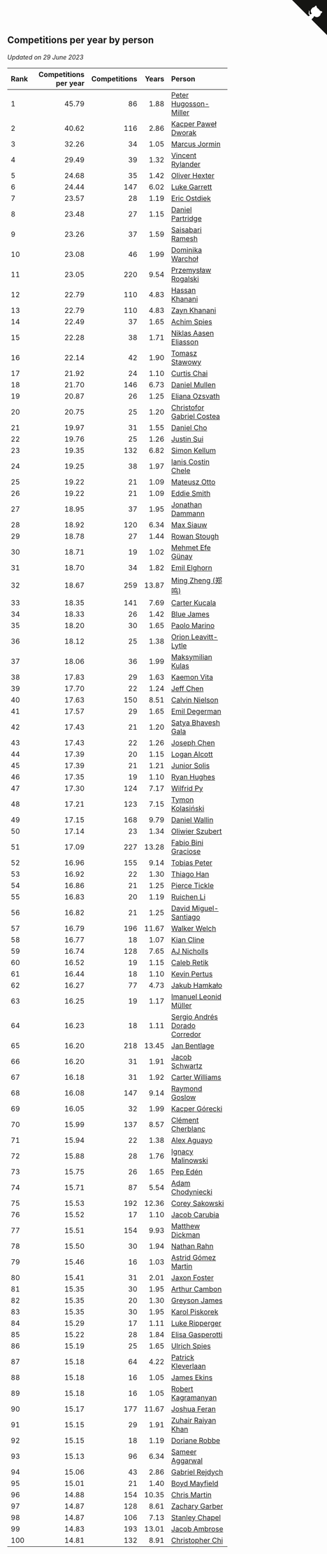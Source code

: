 ## Competitions per year by person

*Updated on 29 June 2023*

| Rank | Competitions per year | Competitions | Years | Person |
| :--- | ---: | ---: | ---: | :--- |
| 1 | 45.79 | 86 | 1.88 | [Peter Hugosson-Miller](https://www.worldcubeassociation.org/persons/2021HUGO01) |
| 2 | 40.62 | 116 | 2.86 | [Kacper Paweł Dworak](https://www.worldcubeassociation.org/persons/2020DWOR01) |
| 3 | 32.26 | 34 | 1.05 | [Marcus Jormin](https://www.worldcubeassociation.org/persons/2022JORM01) |
| 4 | 29.49 | 39 | 1.32 | [Vincent Rylander](https://www.worldcubeassociation.org/persons/2022RYLA01) |
| 5 | 24.68 | 35 | 1.42 | [Oliver Hexter](https://www.worldcubeassociation.org/persons/2022HEXT01) |
| 6 | 24.44 | 147 | 6.02 | [Luke Garrett](https://www.worldcubeassociation.org/persons/2017GARR05) |
| 7 | 23.57 | 28 | 1.19 | [Eric Ostdiek](https://www.worldcubeassociation.org/persons/2022OSTD01) |
| 8 | 23.48 | 27 | 1.15 | [Daniel Partridge](https://www.worldcubeassociation.org/persons/2022PART02) |
| 9 | 23.26 | 37 | 1.59 | [Saisabari Ramesh](https://www.worldcubeassociation.org/persons/2021RAME01) |
| 10 | 23.08 | 46 | 1.99 | [Dominika Warchoł](https://www.worldcubeassociation.org/persons/2021WARC01) |
| 11 | 23.05 | 220 | 9.54 | [Przemysław Rogalski](https://www.worldcubeassociation.org/persons/2013ROGA02) |
| 12 | 22.79 | 110 | 4.83 | [Hassan Khanani](https://www.worldcubeassociation.org/persons/2018KHAN26) |
| 13 | 22.79 | 110 | 4.83 | [Zayn Khanani](https://www.worldcubeassociation.org/persons/2018KHAN28) |
| 14 | 22.49 | 37 | 1.65 | [Achim Spies](https://www.worldcubeassociation.org/persons/2021SPIE01) |
| 15 | 22.28 | 38 | 1.71 | [Niklas Aasen Eliasson](https://www.worldcubeassociation.org/persons/2021ELIA01) |
| 16 | 22.14 | 42 | 1.90 | [Tomasz Stawowy](https://www.worldcubeassociation.org/persons/2021STAW01) |
| 17 | 21.92 | 24 | 1.10 | [Curtis Chai](https://www.worldcubeassociation.org/persons/2022CHAI02) |
| 18 | 21.70 | 146 | 6.73 | [Daniel Mullen](https://www.worldcubeassociation.org/persons/2016MULL04) |
| 19 | 20.87 | 26 | 1.25 | [Eliana Ozsvath](https://www.worldcubeassociation.org/persons/2022OZSV01) |
| 20 | 20.75 | 25 | 1.20 | [Christofor Gabriel Costea](https://www.worldcubeassociation.org/persons/2022COST03) |
| 21 | 19.97 | 31 | 1.55 | [Daniel Cho](https://www.worldcubeassociation.org/persons/2021CHOD01) |
| 22 | 19.76 | 25 | 1.26 | [Justin Sui](https://www.worldcubeassociation.org/persons/2022SUIJ01) |
| 23 | 19.35 | 132 | 6.82 | [Simon Kellum](https://www.worldcubeassociation.org/persons/2016KELL12) |
| 24 | 19.25 | 38 | 1.97 | [Ianis Costin Chele](https://www.worldcubeassociation.org/persons/2021CHEL01) |
| 25 | 19.22 | 21 | 1.09 | [Mateusz Otto](https://www.worldcubeassociation.org/persons/2022OTTO01) |
| 26 | 19.22 | 21 | 1.09 | [Eddie Smith](https://www.worldcubeassociation.org/persons/2022SMIT20) |
| 27 | 18.95 | 37 | 1.95 | [Jonathan Dammann](https://www.worldcubeassociation.org/persons/2021DAMM01) |
| 28 | 18.92 | 120 | 6.34 | [Max Siauw](https://www.worldcubeassociation.org/persons/2017SIAU02) |
| 29 | 18.78 | 27 | 1.44 | [Rowan Stough](https://www.worldcubeassociation.org/persons/2022STOU01) |
| 30 | 18.71 | 19 | 1.02 | [Mehmet Efe Günay](https://www.worldcubeassociation.org/persons/2022GUNA05) |
| 31 | 18.70 | 34 | 1.82 | [Emil Elghorn](https://www.worldcubeassociation.org/persons/2021ELGH01) |
| 32 | 18.67 | 259 | 13.87 | [Ming Zheng (郑鸣)](https://www.worldcubeassociation.org/persons/2009ZHEN11) |
| 33 | 18.35 | 141 | 7.69 | [Carter Kucala](https://www.worldcubeassociation.org/persons/2015KUCA01) |
| 34 | 18.33 | 26 | 1.42 | [Blue James](https://www.worldcubeassociation.org/persons/2022JAME01) |
| 35 | 18.20 | 30 | 1.65 | [Paolo Marino](https://www.worldcubeassociation.org/persons/2021MARI04) |
| 36 | 18.12 | 25 | 1.38 | [Orion Leavitt-Lytle](https://www.worldcubeassociation.org/persons/2022LEAV01) |
| 37 | 18.06 | 36 | 1.99 | [Maksymilian Kulas](https://www.worldcubeassociation.org/persons/2021KULA02) |
| 38 | 17.83 | 29 | 1.63 | [Kaemon Vita](https://www.worldcubeassociation.org/persons/2021VITA01) |
| 39 | 17.70 | 22 | 1.24 | [Jeff Chen](https://www.worldcubeassociation.org/persons/2022CHEN19) |
| 40 | 17.63 | 150 | 8.51 | [Calvin Nielson](https://www.worldcubeassociation.org/persons/2014NIEL03) |
| 41 | 17.57 | 29 | 1.65 | [Emil Degerman](https://www.worldcubeassociation.org/persons/2021DEGE01) |
| 42 | 17.43 | 21 | 1.20 | [Satya Bhavesh Gala](https://www.worldcubeassociation.org/persons/2022GALA03) |
| 43 | 17.43 | 22 | 1.26 | [Joseph Chen](https://www.worldcubeassociation.org/persons/2022CHEN16) |
| 44 | 17.39 | 20 | 1.15 | [Logan Alcott](https://www.worldcubeassociation.org/persons/2022ALCO02) |
| 45 | 17.39 | 21 | 1.21 | [Junior Solis](https://www.worldcubeassociation.org/persons/2022SOLI03) |
| 46 | 17.35 | 19 | 1.10 | [Ryan Hughes](https://www.worldcubeassociation.org/persons/2022HUGH04) |
| 47 | 17.30 | 124 | 7.17 | [Wilfrid Py](https://www.worldcubeassociation.org/persons/2016PYWI01) |
| 48 | 17.21 | 123 | 7.15 | [Tymon Kolasiński](https://www.worldcubeassociation.org/persons/2016KOLA02) |
| 49 | 17.15 | 168 | 9.79 | [Daniel Wallin](https://www.worldcubeassociation.org/persons/2013WALL03) |
| 50 | 17.14 | 23 | 1.34 | [Oliwier Szubert](https://www.worldcubeassociation.org/persons/2022SZUB01) |
| 51 | 17.09 | 227 | 13.28 | [Fabio Bini Graciose](https://www.worldcubeassociation.org/persons/2010GRAC02) |
| 52 | 16.96 | 155 | 9.14 | [Tobias Peter](https://www.worldcubeassociation.org/persons/2014PETE03) |
| 53 | 16.92 | 22 | 1.30 | [Thiago Han](https://www.worldcubeassociation.org/persons/2022HANT01) |
| 54 | 16.86 | 21 | 1.25 | [Pierce Tickle](https://www.worldcubeassociation.org/persons/2022TICK01) |
| 55 | 16.83 | 20 | 1.19 | [Ruichen Li](https://www.worldcubeassociation.org/persons/2022LIRU02) |
| 56 | 16.82 | 21 | 1.25 | [David Miguel-Santiago](https://www.worldcubeassociation.org/persons/2022MIGU02) |
| 57 | 16.79 | 196 | 11.67 | [Walker Welch](https://www.worldcubeassociation.org/persons/2011WELC01) |
| 58 | 16.77 | 18 | 1.07 | [Kian Cline](https://www.worldcubeassociation.org/persons/2022CLIN01) |
| 59 | 16.74 | 128 | 7.65 | [AJ Nicholls](https://www.worldcubeassociation.org/persons/2015NICH04) |
| 60 | 16.52 | 19 | 1.15 | [Caleb Retik](https://www.worldcubeassociation.org/persons/2022RETI01) |
| 61 | 16.44 | 18 | 1.10 | [Kevin Pertus](https://www.worldcubeassociation.org/persons/2022PERT01) |
| 62 | 16.27 | 77 | 4.73 | [Jakub Hamkało](https://www.worldcubeassociation.org/persons/2018HAMK01) |
| 63 | 16.25 | 19 | 1.17 | [Imanuel Leonid Müller](https://www.worldcubeassociation.org/persons/2022MULL02) |
| 64 | 16.23 | 18 | 1.11 | [Sergio Andrés Dorado Corredor](https://www.worldcubeassociation.org/persons/2022CORR05) |
| 65 | 16.20 | 218 | 13.45 | [Jan Bentlage](https://www.worldcubeassociation.org/persons/2010BENT01) |
| 66 | 16.20 | 31 | 1.91 | [Jacob Schwartz](https://www.worldcubeassociation.org/persons/2021SCHW01) |
| 67 | 16.18 | 31 | 1.92 | [Carter Williams](https://www.worldcubeassociation.org/persons/2021WILL06) |
| 68 | 16.08 | 147 | 9.14 | [Raymond Goslow](https://www.worldcubeassociation.org/persons/2014GOSL01) |
| 69 | 16.05 | 32 | 1.99 | [Kacper Górecki](https://www.worldcubeassociation.org/persons/2021GORE01) |
| 70 | 15.99 | 137 | 8.57 | [Clément Cherblanc](https://www.worldcubeassociation.org/persons/2014CHER05) |
| 71 | 15.94 | 22 | 1.38 | [Alex Aguayo](https://www.worldcubeassociation.org/persons/2022AGUA01) |
| 72 | 15.88 | 28 | 1.76 | [Ignacy Malinowski](https://www.worldcubeassociation.org/persons/2021MALI02) |
| 73 | 15.75 | 26 | 1.65 | [Pep Edén](https://www.worldcubeassociation.org/persons/2021EDEN01) |
| 74 | 15.71 | 87 | 5.54 | [Adam Chodyniecki](https://www.worldcubeassociation.org/persons/2017CHOD02) |
| 75 | 15.53 | 192 | 12.36 | [Corey Sakowski](https://www.worldcubeassociation.org/persons/2011SAKO01) |
| 76 | 15.52 | 17 | 1.10 | [Jacob Carubia](https://www.worldcubeassociation.org/persons/2022CARU02) |
| 77 | 15.51 | 154 | 9.93 | [Matthew Dickman](https://www.worldcubeassociation.org/persons/2013DICK01) |
| 78 | 15.50 | 30 | 1.94 | [Nathan Rahn](https://www.worldcubeassociation.org/persons/2021RAHN01) |
| 79 | 15.46 | 16 | 1.03 | [Astrid Gómez Martin](https://www.worldcubeassociation.org/persons/2022MART26) |
| 80 | 15.41 | 31 | 2.01 | [Jaxon Foster](https://www.worldcubeassociation.org/persons/2021FOST01) |
| 81 | 15.35 | 30 | 1.95 | [Arthur Cambon](https://www.worldcubeassociation.org/persons/2021CAMB01) |
| 82 | 15.35 | 20 | 1.30 | [Greyson James](https://www.worldcubeassociation.org/persons/2022JAME02) |
| 83 | 15.35 | 30 | 1.95 | [Karol Piskorek](https://www.worldcubeassociation.org/persons/2021PISK01) |
| 84 | 15.29 | 17 | 1.11 | [Luke Ripperger](https://www.worldcubeassociation.org/persons/2022RIPP01) |
| 85 | 15.22 | 28 | 1.84 | [Elisa Gasperotti](https://www.worldcubeassociation.org/persons/2021GASP01) |
| 86 | 15.19 | 25 | 1.65 | [Ulrich Spies](https://www.worldcubeassociation.org/persons/2021SPIE02) |
| 87 | 15.18 | 64 | 4.22 | [Patrick Kleverlaan](https://www.worldcubeassociation.org/persons/2019KLEV01) |
| 88 | 15.18 | 16 | 1.05 | [James Ekins](https://www.worldcubeassociation.org/persons/2022EKIN01) |
| 89 | 15.18 | 16 | 1.05 | [Robert Kagramanyan](https://www.worldcubeassociation.org/persons/2022KAGR01) |
| 90 | 15.17 | 177 | 11.67 | [Joshua Feran](https://www.worldcubeassociation.org/persons/2011FERA01) |
| 91 | 15.15 | 29 | 1.91 | [Zuhair Raiyan Khan](https://www.worldcubeassociation.org/persons/2021KHAN05) |
| 92 | 15.15 | 18 | 1.19 | [Doriane Robbe](https://www.worldcubeassociation.org/persons/2022ROBB03) |
| 93 | 15.13 | 96 | 6.34 | [Sameer Aggarwal](https://www.worldcubeassociation.org/persons/2017AGGA01) |
| 94 | 15.06 | 43 | 2.86 | [Gabriel Rejdych](https://www.worldcubeassociation.org/persons/2020REJD01) |
| 95 | 15.01 | 21 | 1.40 | [Boyd Mayfield](https://www.worldcubeassociation.org/persons/2022MAYF01) |
| 96 | 14.88 | 154 | 10.35 | [Chris Martin](https://www.worldcubeassociation.org/persons/2013MART03) |
| 97 | 14.87 | 128 | 8.61 | [Zachary Garber](https://www.worldcubeassociation.org/persons/2014GARB01) |
| 98 | 14.87 | 106 | 7.13 | [Stanley Chapel](https://www.worldcubeassociation.org/persons/2016CHAP04) |
| 99 | 14.83 | 193 | 13.01 | [Jacob Ambrose](https://www.worldcubeassociation.org/persons/2010AMBR01) |
| 100 | 14.81 | 132 | 8.91 | [Christopher Chi](https://www.worldcubeassociation.org/persons/2014CHIC01) |


<a href="https://github.com/JustinTimeCuber/wca_statistics" class="github-corner" aria-label="View source on Github"><svg width="80" height="80" viewBox="0 0 250 250" style="fill:#151513; color:#fff; position: absolute; top: 0; border: 0; right: 0;" aria-hidden="true"><path d="M0,0 L115,115 L130,115 L142,142 L250,250 L250,0 Z"></path><path d="M128.3,109.0 C113.8,99.7 119.0,89.6 119.0,89.6 C122.0,82.7 120.5,78.6 120.5,78.6 C119.2,72.0 123.4,76.3 123.4,76.3 C127.3,80.9 125.5,87.3 125.5,87.3 C122.9,97.6 130.6,101.9 134.4,103.2" fill="currentColor" style="transform-origin: 130px 106px;" class="octo-arm"></path><path d="M115.0,115.0 C114.9,115.1 118.7,116.5 119.8,115.4 L133.7,101.6 C136.9,99.2 139.9,98.4 142.2,98.6 C133.8,88.0 127.5,74.4 143.8,58.0 C148.5,53.4 154.0,51.2 159.7,51.0 C160.3,49.4 163.2,43.6 171.4,40.1 C171.4,40.1 176.1,42.5 178.8,56.2 C183.1,58.6 187.2,61.8 190.9,65.4 C194.5,69.0 197.7,73.2 200.1,77.6 C213.8,80.2 216.3,84.9 216.3,84.9 C212.7,93.1 206.9,96.0 205.4,96.6 C205.1,102.4 203.0,107.8 198.3,112.5 C181.9,128.9 168.3,122.5 157.7,114.1 C157.9,116.9 156.7,120.9 152.7,124.9 L141.0,136.5 C139.8,137.7 141.6,141.9 141.8,141.8 Z" fill="currentColor" class="octo-body"></path></svg></a><style>.github-corner:hover .octo-arm{animation:octocat-wave 560ms ease-in-out}@keyframes octocat-wave{0%,100%{transform:rotate(0)}20%,60%{transform:rotate(-25deg)}40%,80%{transform:rotate(10deg)}}@media (max-width:500px){.github-corner:hover .octo-arm{animation:none}.github-corner .octo-arm{animation:octocat-wave 560ms ease-in-out}}</style>
